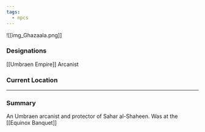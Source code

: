 ```yaml
---
tags:
  - npcs
---
```

![[img_Ghazaala.png]]
### Designations
[[Umbraen Empire]] Arcanist

### Current Location


___
### Summary
An Umbraen arcanist and protector of Sahar al-Shaheen.
Was at the [[Equinox Banquet]]